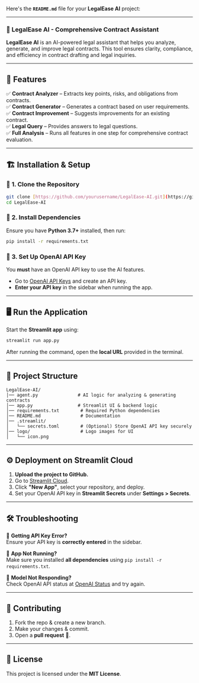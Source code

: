 Here's the **`README.md`** file for your **LegalEase AI** project:  

---

### 📜 **LegalEase AI - Comprehensive Contract Assistant**  
**LegalEase AI** is an AI-powered legal assistant that helps you analyze, generate, and improve legal contracts. This tool ensures clarity, compliance, and efficiency in contract drafting and legal inquiries.

---

## 🚀 **Features**  

✅ **Contract Analyzer** – Extracts key points, risks, and obligations from contracts.  
✅ **Contract Generator** – Generates a contract based on user requirements.  
✅ **Contract Improvement** – Suggests improvements for an existing contract.  
✅ **Legal Query** – Provides answers to legal questions.  
✅ **Full Analysis** – Runs all features in one step for comprehensive contract evaluation.  

---

## 🏗 **Installation & Setup**  

### 🔹 **1. Clone the Repository**  
```bash
git clone [https://github.com/yourusername/LegalEase-AI.git](https://github.com/TareqazizUday/LegalEase-AI-Comprehensive-Contract-Assistant.git)
cd LegalEase-AI
```

### 🔹 **2. Install Dependencies**  
Ensure you have **Python 3.7+** installed, then run:
```bash
pip install -r requirements.txt
```

### 🔹 **3. Set Up OpenAI API Key**  
You **must** have an OpenAI API key to use the AI features.  
- Go to [OpenAI API Keys](https://platform.openai.com/account/api-keys) and create an API key.  
- **Enter your API key** in the sidebar when running the app.

---

## 🖥 **Run the Application**  

Start the **Streamlit app** using:  
```bash
streamlit run app.py
```

After running the command, open the **local URL** provided in the terminal.

---

## 📂 **Project Structure**  
```
LegalEase-AI/
│── agent.py               # AI logic for analyzing & generating contracts
│── app.py                 # Streamlit UI & backend logic
│── requirements.txt        # Required Python dependencies
│── README.md               # Documentation
│── .streamlit/
│   └── secrets.toml        # (Optional) Store OpenAI API key securely
│── logo/                   # Logo images for UI
│   └── icon.png
```

---

## ⚙️ **Deployment on Streamlit Cloud**  
1. **Upload the project to GitHub.**  
2. Go to [Streamlit Cloud](https://share.streamlit.io/).  
3. Click **"New App"**, select your repository, and deploy.  
4. Set your OpenAI API key in **Streamlit Secrets** under **Settings > Secrets**.

---

## 🛠 **Troubleshooting**  

🔸 **Getting API Key Error?**  
Ensure your API key is **correctly entered** in the sidebar.  

🔸 **App Not Running?**  
Make sure you installed **all dependencies** using `pip install -r requirements.txt`.  

🔸 **Model Not Responding?**  
Check OpenAI API status at [OpenAI Status](https://status.openai.com/) and try again.

---

## 🤝 **Contributing**  
1. Fork the repo & create a new branch.  
2. Make your changes & commit.  
3. Open a **pull request** 🚀.  

---

## 📜 **License**  
This project is licensed under the **MIT License**.
